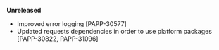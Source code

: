 **Unreleased**
* Improved error logging [PAPP-30577]
* Updated requests dependencies in order to use platform packages [PAPP-30822, PAPP-31096]